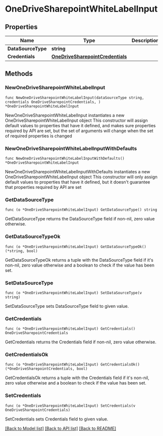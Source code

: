 # OneDriveSharepointWhiteLabelInput

## Properties

Name | Type | Description | Notes
------------ | ------------- | ------------- | -------------
**DataSourceType** | **string** |  | 
**Credentials** | [**OneDriveSharepointCredentials**](OneDriveSharepointCredentials.md) |  | 

## Methods

### NewOneDriveSharepointWhiteLabelInput

`func NewOneDriveSharepointWhiteLabelInput(dataSourceType string, credentials OneDriveSharepointCredentials, ) *OneDriveSharepointWhiteLabelInput`

NewOneDriveSharepointWhiteLabelInput instantiates a new OneDriveSharepointWhiteLabelInput object
This constructor will assign default values to properties that have it defined,
and makes sure properties required by API are set, but the set of arguments
will change when the set of required properties is changed

### NewOneDriveSharepointWhiteLabelInputWithDefaults

`func NewOneDriveSharepointWhiteLabelInputWithDefaults() *OneDriveSharepointWhiteLabelInput`

NewOneDriveSharepointWhiteLabelInputWithDefaults instantiates a new OneDriveSharepointWhiteLabelInput object
This constructor will only assign default values to properties that have it defined,
but it doesn't guarantee that properties required by API are set

### GetDataSourceType

`func (o *OneDriveSharepointWhiteLabelInput) GetDataSourceType() string`

GetDataSourceType returns the DataSourceType field if non-nil, zero value otherwise.

### GetDataSourceTypeOk

`func (o *OneDriveSharepointWhiteLabelInput) GetDataSourceTypeOk() (*string, bool)`

GetDataSourceTypeOk returns a tuple with the DataSourceType field if it's non-nil, zero value otherwise
and a boolean to check if the value has been set.

### SetDataSourceType

`func (o *OneDriveSharepointWhiteLabelInput) SetDataSourceType(v string)`

SetDataSourceType sets DataSourceType field to given value.


### GetCredentials

`func (o *OneDriveSharepointWhiteLabelInput) GetCredentials() OneDriveSharepointCredentials`

GetCredentials returns the Credentials field if non-nil, zero value otherwise.

### GetCredentialsOk

`func (o *OneDriveSharepointWhiteLabelInput) GetCredentialsOk() (*OneDriveSharepointCredentials, bool)`

GetCredentialsOk returns a tuple with the Credentials field if it's non-nil, zero value otherwise
and a boolean to check if the value has been set.

### SetCredentials

`func (o *OneDriveSharepointWhiteLabelInput) SetCredentials(v OneDriveSharepointCredentials)`

SetCredentials sets Credentials field to given value.



[[Back to Model list]](../README.md#documentation-for-models) [[Back to API list]](../README.md#documentation-for-api-endpoints) [[Back to README]](../README.md)



